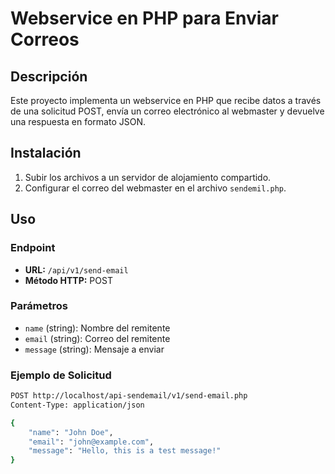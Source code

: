 # Webservice en PHP para Enviar Correos

## Descripción
Este proyecto implementa un webservice en PHP que recibe datos a través de una solicitud POST, envía un correo electrónico al webmaster y devuelve una respuesta en formato JSON.

## Instalación
1. Subir los archivos a un servidor de alojamiento compartido.
2. Configurar el correo del webmaster en el archivo `sendemil.php`.

## Uso
### Endpoint
- **URL:** `/api/v1/send-email`
- **Método HTTP:** POST

### Parámetros
- `name` (string): Nombre del remitente
- `email` (string): Correo del remitente
- `message` (string): Mensaje a enviar

### Ejemplo de Solicitud
```bash
POST http://localhost/api-sendemail/v1/send-email.php
Content-Type: application/json

{
    "name": "John Doe",
    "email": "john@example.com",
    "message": "Hello, this is a test message!"
}
